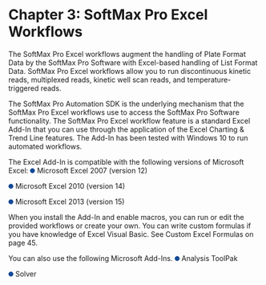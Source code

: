 # Chapter 3: SoftMax Pro Excel Workflows

The SoftMax Pro Excel workflows augment the handling of Plate Format Data by the SoftMax Pro Software with Excel-based handling of List Format Data. SoftMax Pro Excel workflows allow you to run discontinuous kinetic reads, multiplexed reads, kinetic well scan reads, and temperature-triggered reads.

The SoftMax Pro Automation SDK is the underlying mechanism that the SoftMax Pro Excel workflows use to access the SoftMax Pro Software functionality. The SoftMax Pro Excel workflow feature is a standard Excel Add-In that you can use through the application of the Excel Charting & Trend Line features. The Add-In has been tested with Windows 10 to run automated workflows.

The Excel Add-In is compatible with the following versions of Microsoft Excel: ![](<../../../../../.gitbook/assets/1 (1) (1) (1) (1).png>) Microsoft Excel 2007 (version 12)

![](<../../../../../.gitbook/assets/2 (2) (1).png>) Microsoft Excel 2010 (version 14)

![](<../../../../../.gitbook/assets/3 (2) (1).png>) Microsoft Excel 2013 (version 15)

When you install the Add-In and enable macros, you can run or edit the provided workflows or create your own. You can write custom formulas if you have knowledge of Excel Visual Basic. See Custom Excel Formulas on page 45.

You can also use the following Microsoft Add-Ins. ![](<../../../../../.gitbook/assets/4 (1) (1) (1) (1).png>) Analysis ToolPak

![](<../../../../../.gitbook/assets/5 (2) (1).png>) Solver
